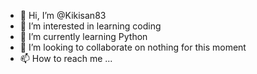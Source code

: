 - 👋 Hi, I’m @Kikisan83
- 👀 I’m interested in learning coding
- 🌱 I’m currently learning Python
- 💞️ I’m looking to collaborate on nothing for this moment
- 📫 How to reach me ...

<!---
Kikisan83/Kikisan83 is a ✨ special ✨ repository because its `README.md` (this file) appears on your GitHub profile.
You can click the Preview link to take a look at your changes.
--->
